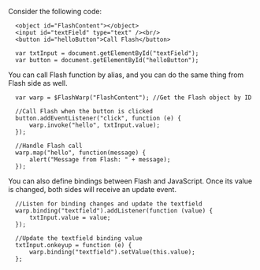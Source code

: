 Consider the following code:

      <object id="FlashContent"></object>
      <input id="textField" type="text" /><br/>
      <button id="helloButton">Call Flash</button>

      var txtInput = document.getElementById("textField");
      var button = document.getElementById("helloButton");

You can call Flash function by alias, and you can do the same thing from Flash side as well.
      
      var warp = $FlashWarp("FlashContent"); //Get the Flash object by ID
      
      //Call Flash when the button is clicked
      button.addEventListener("click", function (e) {
          warp.invoke("hello", txtInput.value);
      });
      
      //Handle Flash call
      warp.map("hello", function(message) { 
          alert("Message from Flash: " + message);
      });

You can also define bindings between Flash and JavaScript. Once its value is changed, both sides will receive an update event.
      
      //Listen for binding changes and update the textfield
      warp.binding("textfield").addListener(function (value) {
          txtInput.value = value;
      });
      
      //Update the textfield binding value
      txtInput.onkeyup = function (e) {
          warp.binding("textfield").setValue(this.value);
      };
